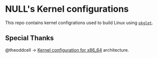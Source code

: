 # NULL's Kernel configurations
This repo contains kernel configrations used to build Linux using [`pkglet`](https://github.com/NULL-GNU-Linux/pkglet).

## Special Thanks
@theoddcell -> [Kernel configuration for x86_64](x86_64.conf) architecture.
